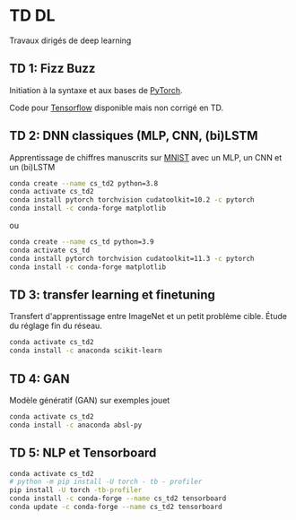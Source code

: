 # TD DL
Travaux dirigés de deep learning

## TD 1: Fizz Buzz
Initiation à la syntaxe et aux bases de [PyTorch](https://pytorch.org/).

Code pour [Tensorflow](https://www.tensorflow.org/) disponible mais non corrigé en TD.

## TD 2: DNN classiques (MLP, CNN, (bi)LSTM
Apprentissage de chiffres manuscrits sur [MNIST](http://yann.lecun.com/exdb/mnist/) avec un MLP, un CNN et un (bi)LSTM

```bash
conda create --name cs_td2 python=3.8
conda activate cs_td2
conda install pytorch torchvision cudatoolkit=10.2 -c pytorch
conda install -c conda-forge matplotlib
```
ou
```bash
conda create --name cs_td python=3.9
conda activate cs_td
conda install pytorch torchvision cudatoolkit=11.3 -c pytorch
conda install -c conda-forge matplotlib
```

## TD 3: transfer learning et finetuning
Transfert d'apprentissage entre ImageNet et un petit problème cible. Étude du réglage fin du réseau.
```bash
conda activate cs_td2
conda install -c anaconda scikit-learn
```

## TD 4: GAN
Modèle génératif (GAN) sur exemples jouet
```bash
conda activate cs_td2
conda install -c anaconda absl-py 
```

## TD 5: NLP et Tensorboard

```bash
conda activate cs_td2
# python -m pip install -U torch - tb - profiler
pip install -U torch -tb-profiler
conda install -c conda-forge --name cs_td2 tensorboard
conda update -c conda-forge --name cs_td2 tensorboard
```
